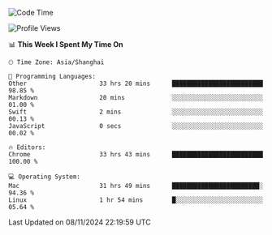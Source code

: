 <!--START_SECTION:waka-->
![Code Time](http://img.shields.io/badge/Code%20Time-2%2C982%20hrs%2020%20mins-blue)

![Profile Views](http://img.shields.io/badge/Profile%20Views-0-blue)

📊 **This Week I Spent My Time On** 

```text
🕑︎ Time Zone: Asia/Shanghai

💬 Programming Languages: 
Other                    33 hrs 20 mins      █████████████████████████   98.85 % 
Markdown                 20 mins             ░░░░░░░░░░░░░░░░░░░░░░░░░   01.00 % 
Swift                    2 mins              ░░░░░░░░░░░░░░░░░░░░░░░░░   00.13 % 
JavaScript               0 secs              ░░░░░░░░░░░░░░░░░░░░░░░░░   00.02 % 

🔥 Editors: 
Chrome                   33 hrs 43 mins      █████████████████████████   100.00 % 

💻 Operating System: 
Mac                      31 hrs 49 mins      ████████████████████████░   94.36 % 
Linux                    1 hr 54 mins        █░░░░░░░░░░░░░░░░░░░░░░░░   05.64 % 
```


 Last Updated on 08/11/2024 22:19:59 UTC
<!--END_SECTION:waka-->
